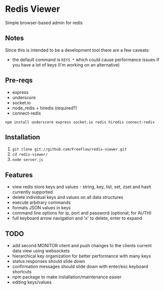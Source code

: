 Redis Viewer
============
Simple browser-based admin for redis

Notes
-----
Since this is intended to be a development tool there are a few caveats:

* the default command is `KEYS *` which could cause performance issues if you have a lot of keys (I'm working on an alternative)

Pre-reqs
-------------
* express
* underscore
* socket.io
* node_redis + hiredis (required?)
* connect-redis

`npm install underscore express socket.io redis hiredis connect-redis`

Installation
------------
1. `git clone git://github.com/FreeFlow/redis-viewer.git`
2. `cd redis-viewer/`
3. `node server.js`

Features
--------
* view redis store keys and values - string, key, list, set, zset and hash currently supported
* delete individual keys and values on all data structures
* execute arbitrary commands
* formats JSON values in keys
* command line options for ip, port and password (optional; for AUTH)
* full keyboard arrow navigation and 'x' to delete, enter to expand

TODO
----
* add second MONITOR client and push changes to the clients current data view using websockets
* hierarchical key organization for better performance with many keys
* status responses should slide down
* confirmation messages should slide down with enter/esc keyboard shortcuts
* npm package to make installation/maintenance easier
* editing keys/values
